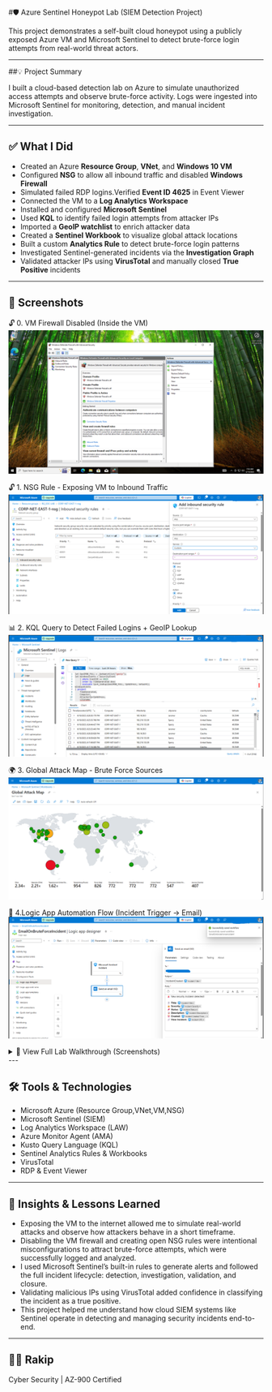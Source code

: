 #🛡️ Azure Sentinel Honeypot Lab (SIEM Detection Project)

This project demonstrates a self-built cloud honeypot using a publicly exposed Azure VM and Microsoft Sentinel to detect brute-force login attempts from real-world threat actors.

---

##💡 Project Summary

I built a cloud-based detection lab on Azure to simulate unauthorized access attempts and observe brute-force activity. Logs were ingested into Microsoft Sentinel for monitoring, detection, and manual incident investigation.

---

## ✅ What I Did

- Created an Azure **Resource Group**, **VNet**, and **Windows 10 VM**
- Configured **NSG** to allow all inbound traffic and disabled **Windows Firewall**
- Simulated failed RDP logins.Verified **Event ID 4625** in Event Viewer
- Connected the VM to a **Log Analytics Workspace**
- Installed and configured **Microsoft Sentinel**
- Used **KQL** to identify failed login attempts from attacker IPs
- Imported a **GeoIP watchlist** to enrich attacker data
- Created a **Sentinel Workbook** to visualize global attack locations
- Built a custom **Analytics Rule** to detect brute-force login patterns
- Investigated Sentinel-generated incidents via the **Investigation Graph**
- Validated attacker IPs using **VirusTotal** and manually closed **True Positive** incidents

---

## 📸 Screenshots 

🔓 0. VM Firewall Disabled (Inside the VM)
   ![Firewall Off](images/VM-FirewallsOff.png)

🔓 1. NSG Rule - Exposing VM to Inbound Traffic
    ![NSG Rule](images/NSG-Rule.png)
    
📊 2. KQL Query to Detect Failed Logins + GeoIP Lookup
    ![KQL Query + GeoIP](images/Logs-KQL-geo-search.png)

🌍 3. Global Attack Map - Brute Force Sources
   ![Geo Map](images/geo-map.png)

🚨 4.Logic App Automation Flow (Incident Trigger → Email)
    ![Logic App Designer](images/EmailOnBruteForceIncident(LogicApp).png)
<details>
<summary>🔎 View Full Lab Walkthrough (Screenshots)</summary>
🔧 5.Incident Email Alert (From Logic App)
   ![Email Alert](images/incident-email-alert.png)

   6.🧠Sentinel Generating Multiple Brute Force Incidents
   ![Incidents List](images/incidents.png)

 🕵️‍♂️ 7. Sentinel Incident Graph - Attack Entity Mapping
    ![Investigation Graph](images/investigation_graph.png)

🌐 8. Attacker Entity Investigation (IP Profile in Sentinel)
    ![Entity Details](images/investigation.png)

🧪 9. Verifying Attacker IP via VirusTotal
![VirusTotal Scan](images/virus_total.png)

✅ 10. Confirmed True Positive + Closed Incident
   ![Closed Incident](images/incident_closed.png)
</details>
---

## 🛠️ Tools & Technologies

- Microsoft Azure (Resource Group,VNet,VM,NSG)
- Microsoft Sentinel (SIEM)
- Log Analytics Workspace (LAW)
- Azure Monitor Agent (AMA)
- Kusto Query Language (KQL)
- Sentinel Analytics Rules & Workbooks
- VirusTotal
- RDP & Event Viewer

---

## 🧠 Insights & Lessons Learned

- Exposing the VM to the internet allowed me to simulate real-world attacks and observe how attackers behave in a short timeframe.
- Disabling the VM firewall and creating open NSG rules were intentional misconfigurations to attract brute-force attempts, which were successfully logged and analyzed.
- I used Microsoft Sentinel’s built-in rules to generate alerts and followed the full incident lifecycle: detection, investigation, validation, and closure.
- Validating malicious IPs using VirusTotal added confidence in classifying the incident as a true positive.
- This project helped me understand how cloud SIEM systems like Sentinel operate in detecting and managing security incidents end-to-end.

---

## 🙋‍♂️ Rakip
 
Cyber Security | AZ-900 Certified   
  
<!--📫 [LinkedIn] | [GitHub] -->
